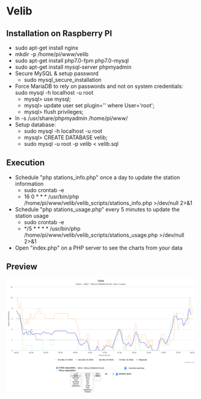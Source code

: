 # Velib

## Installation on Raspberry PI
* sudo apt-get install nginx
* mkdir -p /home/pi/www/velib
* sudo apt-get install php7.0-fpm php7.0-mysql
* sudo apt-get install mysql-server phpmyadmin
* Secure MySQL & setup password
  * sudo mysql_secure_installation
* Force MariaDB to rely on passwords and not on system credentials: sudo mysql -h localhost -u root
  * mysql> use mysql;
  * mysql> update user set plugin='' where User='root';
  * mysql> flush privileges;
* ln -s /usr/share/phpmyadmin /home/pi/www/
* Setup database:
  * sudo mysql -h localhost -u root
  * mysql> CREATE DATABASE velib;
  * sudo mysql -u root -p velib < velib.sql

## Execution
* Schedule "php stations_info.php" once a day to update the station information
  * sudo crontab -e
  * 16 0 * * * /usr/bin/php /home/pi/www/velib/velib_scripts/stations_info.php >/dev/null 2>&1
* Schedule "php stations_usage.php" every 5 minutes to update the station usage
  * sudo crontab -e
  * */5 * * * * /usr/bin/php /home/pi/www/velib/velib_scripts/stations_usage.php >/dev/null 2>&1
* Open "index.php" on a PHP server to see the charts from your data


## Preview
![alt tag](screenshot.png)
